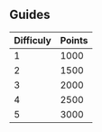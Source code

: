 ## Guides

| Difficuly | Points |
| --------- | ------ |
| 1         | 1000   |
| 2         | 1500   |
| 3         | 2000   |
| 4         | 2500   |
| 5         | 3000   |
